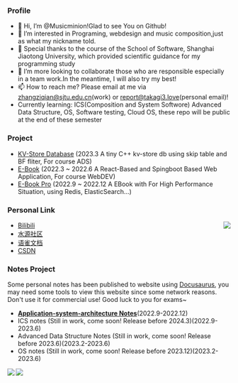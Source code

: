 ### Profile

- 👋 Hi, I’m @Musicminion!Glad to see You on Github!
- 👀 I’m interested in Programing, webdesign and music composition,just as what my nickname told.
- 🌱 Special thanks to the course of the School of Software, Shanghai Jiaotong University, which provided scientific guidance for my programming study
- 💞️ I’m more looking to collaborate those who are responsible especially in a team work.In the meantime, I will also try my best!
- 📫 How to reach me? Please email at me via zhangziqian@sjtu.edu.cn(work) or report@takagi3.love(personal email)!
- Currently learning: ICS(Composition and System Softwore) Advanced Data Structure, OS, Software testing, Cloud OS, these repo will be public at the end of these semester

### Project 
- [KV-Store Database](https://github.com/Musicminion/2022-2023-2-Advanced-Data-Structure) (2023.3 A tiny C++ kv-store db using skip table and BF fliter, For course ADS)
- [E-Book](https://github.com/Musicminion/SJTU-SE2321-Web-Application-Development) (2022.3 ~ 2022.6 A React-Based and Spingboot Based Web Application, For course WebDEV)
- [E-Book Pro](https://github.com/Musicminion/SJTU-SE2321-Web-Application-Development) (2022.9 ~ 2022.12 A EBook with For High Performance Situation, using Redis, ElasticSearch...)




### Personal Link

<img align='right' src="https://git-status.ayaka.space/api/wakatime?username=Ayaka&layout=compact&langs_count=6&theme=vue-dark" />

- [Bilibili](https://space.bilibili.com/629072462)
- [水源社区](https://shuiyuan.sjtu.edu.cn/u/ayaka)
- [语雀文档](https://ayaka.yuque.com)
- [CSDN](https://www.csdn.net)

### Notes Project
Some personal notes has been published to website using [Docusaurus](https://github.com/facebook/docusaurus), you may need some tools to view this website since some network reasons. Don't use it for commercial use! Good luck to you for exams~
- [**Application-system-architecture Notes**](https://application-system-architecture.netlify.app/)(2022.9-2022.12)
- ICS notes (Still in work, come soon! Release before 2024.3)(2022.9-2023.6)
- Advanced Data Structure Notes (Still in work, come soon! Release before 2023.6)(2023.2-2023.6)
- OS notes (Still in work, come soon! Release before 2023.12)(2023.2-2023.6)

<div>
  <img align='left' src="https://git-status.ayaka.space/api/top-langs/?username=Musicminion&langs_count=6&layout=compact&theme=vue-dark&hide=vue,html"/>
  <img align='left' src="https://git-status.ayaka.space/api?username=Musicminion&count_private=true&show_icons=true&theme=vue-dark&hide_title=true"/>
</div>


<!---
Musicminion/Musicminion is a ✨ special ✨ repository because its `README.md` (this file) appears on your GitHub profile.
You can click the Preview link to take a look at your changes.
--->
